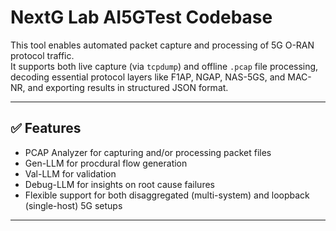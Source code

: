 # NextG Lab AI5GTest Codebase

This tool enables automated packet capture and processing of 5G O-RAN protocol traffic.  
It supports both live capture (via `tcpdump`) and offline `.pcap` file processing, decoding essential protocol layers like F1AP, NGAP, NAS-5GS, and MAC-NR, and exporting results in structured JSON format.

---

## ✅ Features

- PCAP Analyzer for capturing and/or processing packet files
- Gen-LLM for procdural flow generation
- Val-LLM for validation
- Debug-LLM for insights on root cause failures
- Flexible support for both disaggregated (multi-system) and loopback (single-host) 5G setups

---